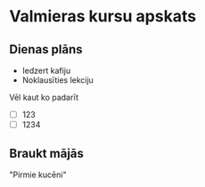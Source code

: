 # Valmieras kursu apskats
## Dienas plāns
- Iedzert kafiju
- Noklausīties lekciju

Vēl kaut ko padarīt

- [ ] 123
- [ ] 1234

## Braukt mājās
"Pirmie kucēni"
